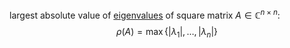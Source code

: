 largest absolute value of [eigenvalues](eigenvalues%20and%20eigenvectors.md) of square matrix $A \in \mathbb{C}^{n \times n}$: $$\rho(A) = \max \{\vert{\lambda_{1}}\vert , \dots, \vert{\lambda_{n}}\vert \}$$
